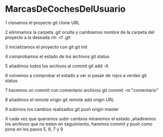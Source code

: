 # MarcasDeCochesDelUsuario

 1 clonamos el proyecto
    git clone URL

2 eliminamos la carpeta .git oculta y cambiamos nombre de la carpeta del proyecto a la deseada 
     rm -rf .git

3 inicializamos el proyecto con git
    git init

4 comprobamos el estado de los archivos 
    git status

5 añadimos todos los archivos al commit
    git add -A

6 volvemos a comprobar el estado a ver si pasan de rojos a verdes
    git status

7 hacemos un commit con comentario archivos
    git commit -m "comentario"

8 añadimos el remote origin
    git remote add origin URL

9 subimos los cambios realizados 
    git push origin master

X cada vez que queramos subir cambios miraremos el estado ,añadiremos los archivos que no esten en seguimiento, haremos commit y push 
    como pone en los pasos 5, 6, 7 y 9